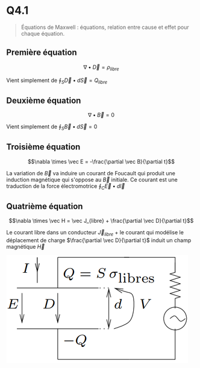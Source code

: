 # Q4.1

> Équations de Maxwell : équations, relation entre cause et effet pour chaque équation.

## Première équation

$$\nabla \bullet \vec D = \rho_{libre}$$

Vient simplement de $\oint_S{\vec D \bullet d\vec S} = Q_{libre}$
## Deuxième équation 

$$\nabla \bullet \vec B = 0$$

Vient simplement de $\oint_S{\vec B \bullet d\vec S} = 0$

## Troisième équation

$$\nabla \times \vec E = -\frac{\partial \vec B}{\partial t}$$

La variation de $\vec B$ va induire un courant de Foucault qui produit une induction magnétique qui s'oppose au $\vec B$ initiale. Ce courant est une traduction de la force électromotrice $\oint_C{\vec E \bullet d\vec l}$
## Quatrième équation

$$\nabla \times \vec H = \vec J_{libre} + \frac{\partial \vec D}{\partial t}$$

Le courant libre dans un conducteur $\vec J_{libre}$ $+$ le courant qui modélise le déplacement de charge $\frac{\partial \vec D}{\partial t}$ induit un champ magnétique $\vec H$

![](attachments/Pasted%20image%2020230816090343.png)